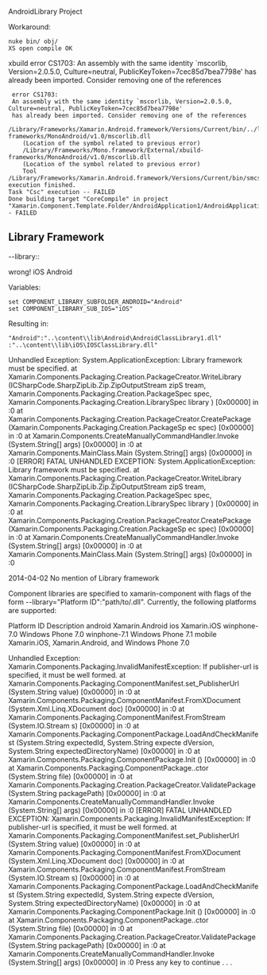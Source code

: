 AndroidLibrary Project

Workaround:

	nuke bin/ obj/
	XS open compile OK
	
xbuild
	error CS1703: 
	An assembly with the same identity `mscorlib, Version=2.0.5.0, Culture=neutral, PublicKeyToken=7cec85d7bea7798e' 
	has already been imported. Consider removing one of the references

	
	 error CS1703: 
	 An assembly with the same identity `mscorlib, Version=2.0.5.0, Culture=neutral, PublicKeyToken=7cec85d7bea7798e' 
	 has already been imported. Consider removing one of the references
		/Library/Frameworks/Xamarin.Android.framework/Versions/Current/bin/../lib/xbuild-frameworks/MonoAndroid/v1.0/mscorlib.dll 
		(Location of the symbol related to previous error)
		/Library/Frameworks/Mono.framework/External/xbuild-frameworks/MonoAndroid/v1.0/mscorlib.dll 
		(Location of the symbol related to previous error)
		Tool /Library/Frameworks/Xamarin.Android.framework/Versions/Current/bin/smcs execution finished.
	Task "Csc" execution -- FAILED
	Done building target "CoreCompile" in project 
	"Xamarin.Component.Template.Folder/AndroidApplication1/AndroidApplication1.csproj".-- FAILED


## Library Framework	
--library:<Framework>:<PathToDLL>

<Framework> wrong! iOS Android

Variables:

	set COMPONENT_LIBRARY_SUBFOLDER_ANDROID="Android"
	set COMPONENT_LIBRARY_SUB_IOS="iOS"

Resulting in:

	"Android":"..\content\\lib\Android\AndroidClassLibrary1.dll"
	:"..\content\\lib\iOS\IOSClassLibrary.dll"

Unhandled Exception:
System.ApplicationException: Library framework must be specified.
  at Xamarin.Components.Packaging.Creation.PackageCreator.WriteLibrary (ICSharpCode.SharpZipLib.Zip.ZipOutputStream zipS
tream, Xamarin.Components.Packaging.Creation.PackageSpec spec, Xamarin.Components.Packaging.Creation.LibrarySpec library
) [0x00000] in <filename unknown>:0
  at Xamarin.Components.Packaging.Creation.PackageCreator.CreatePackage (Xamarin.Components.Packaging.Creation.PackageSp
ec spec) [0x00000] in <filename unknown>:0
  at Xamarin.Components.CreateManuallyCommandHandler.Invoke (System.String[] args) [0x00000] in <filename unknown>:0
  at Xamarin.Components.MainClass.Main (System.String[] args) [0x00000] in <filename unknown>:0
[ERROR] FATAL UNHANDLED EXCEPTION: System.ApplicationException: Library framework must be specified.
  at Xamarin.Components.Packaging.Creation.PackageCreator.WriteLibrary (ICSharpCode.SharpZipLib.Zip.ZipOutputStream zipS
tream, Xamarin.Components.Packaging.Creation.PackageSpec spec, Xamarin.Components.Packaging.Creation.LibrarySpec library
) [0x00000] in <filename unknown>:0
  at Xamarin.Components.Packaging.Creation.PackageCreator.CreatePackage (Xamarin.Components.Packaging.Creation.PackageSp
ec spec) [0x00000] in <filename unknown>:0
  at Xamarin.Components.CreateManuallyCommandHandler.Invoke (System.String[] args) [0x00000] in <filename unknown>:0
  at Xamarin.Components.MainClass.Main (System.String[] args) [0x00000] in <filename unknown>:0



2014-04-02 No mention of Library framework

Component libraries are specified to xamarin-component with flags of the form 
--library="Platform ID":"path/to/.dll". Currently, the following platforms are supported:


Platform ID	Description
android	Xamarin.Android
ios	Xamarin.iOS
winphone-7.0	Windows Phone 7.0
winphone-7.1	Windows Phone 7.1
mobile	Xamarin.iOS, Xamarin.Android, and Windows Phone 7.0







Unhandled Exception:
Xamarin.Components.Packaging.InvalidManifestException: If publisher-url is specified, it must be well formed.
  at Xamarin.Components.Packaging.ComponentManifest.set_PublisherUrl (System.String value) [0x00000] in <filename unknow
n>:0
  at Xamarin.Components.Packaging.ComponentManifest.FromXDocument (System.Xml.Linq.XDocument doc) [0x00000] in <filename
 unknown>:0
  at Xamarin.Components.Packaging.ComponentManifest.FromStream (System.IO.Stream s) [0x00000] in <filename unknown>:0
  at Xamarin.Components.Packaging.ComponentPackage.LoadAndCheckManifest (System.String expectedId, System.String expecte
dVersion, System.String expectedDirectoryName) [0x00000] in <filename unknown>:0
  at Xamarin.Components.Packaging.ComponentPackage.Init () [0x00000] in <filename unknown>:0
  at Xamarin.Components.Packaging.ComponentPackage..ctor (System.String file) [0x00000] in <filename unknown>:0
  at Xamarin.Components.Packaging.Creation.PackageCreator.ValidatePackage (System.String packagePath) [0x00000] in <file
name unknown>:0
  at Xamarin.Components.CreateManuallyCommandHandler.Invoke (System.String[] args) [0x00000] in <filename unknown>:0
[ERROR] FATAL UNHANDLED EXCEPTION: Xamarin.Components.Packaging.InvalidManifestException: If publisher-url is specified,
 it must be well formed.
  at Xamarin.Components.Packaging.ComponentManifest.set_PublisherUrl (System.String value) [0x00000] in <filename unknow
n>:0
  at Xamarin.Components.Packaging.ComponentManifest.FromXDocument (System.Xml.Linq.XDocument doc) [0x00000] in <filename
 unknown>:0
  at Xamarin.Components.Packaging.ComponentManifest.FromStream (System.IO.Stream s) [0x00000] in <filename unknown>:0
  at Xamarin.Components.Packaging.ComponentPackage.LoadAndCheckManifest (System.String expectedId, System.String expecte
dVersion, System.String expectedDirectoryName) [0x00000] in <filename unknown>:0
  at Xamarin.Components.Packaging.ComponentPackage.Init () [0x00000] in <filename unknown>:0
  at Xamarin.Components.Packaging.ComponentPackage..ctor (System.String file) [0x00000] in <filename unknown>:0
  at Xamarin.Components.Packaging.Creation.PackageCreator.ValidatePackage (System.String packagePath) [0x00000] in <file
name unknown>:0
  at Xamarin.Components.CreateManuallyCommandHandler.Invoke (System.String[] args) [0x00000] in <filename unknown>:0
Press any key to continue . . .

















